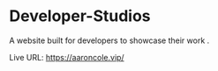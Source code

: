 # Developer-Studios

A website built for developers to showcase their work .

Live URL: https://aaroncole.vip/




